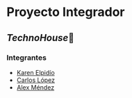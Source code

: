 # Proyecto Integrador 
## ***TechnoHouse***🚀

### Integrantes
- [Karen Elpidío](https://github.com/KarenElpidio)
- [Carlos López](https://github.com/karlos2312)
- [Alex Méndez](https://github.com/Alexus167)


